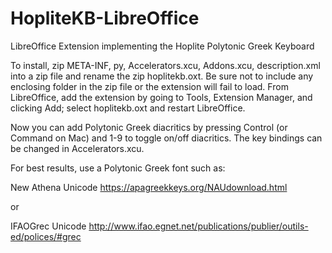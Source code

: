 # HopliteKB-LibreOffice
LibreOffice Extension implementing the Hoplite Polytonic Greek Keyboard

To install, zip META-INF, py, Accelerators.xcu, Addons.xcu, description.xml into a zip file and rename the zip hoplitekb.oxt.  Be sure not to include any enclosing folder in the zip file or the extension will fail to load.  From LibreOffice, add the extension by going to Tools, Extension Manager, and clicking Add; select hoplitekb.oxt and restart LibreOffice.

Now you can add Polytonic Greek diacritics by pressing Control (or Command on Mac) and 1-9 to toggle on/off diacritics.  The key bindings can be changed in Accelerators.xcu.

For best results, use a Polytonic Greek font such as: 

New Athena Unicode
https://apagreekkeys.org/NAUdownload.html

or

IFAOGrec Unicode
http://www.ifao.egnet.net/publications/publier/outils-ed/polices/#grec

